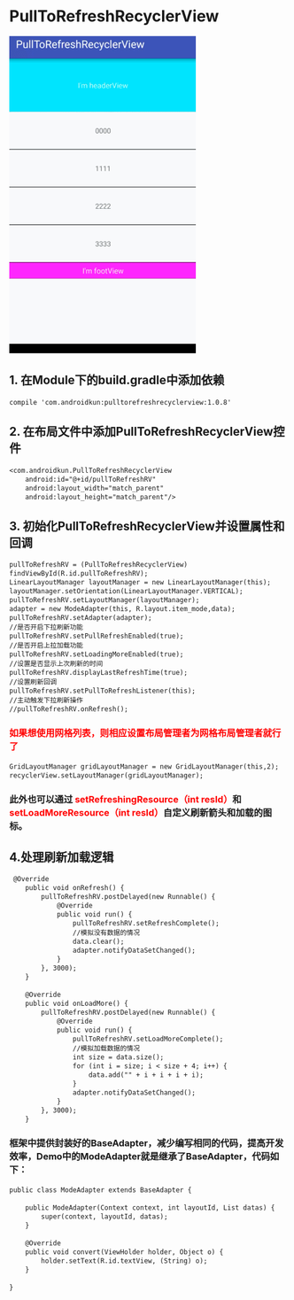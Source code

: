 # PullToRefreshRecyclerView
![image](https://github.com/AndroidKun/PullToRefreshRecyclerView/blob/master/gif/GIF.gif)   

## 1. 在Module下的build.gradle中添加依赖
   
    compile 'com.androidkun:pulltorefreshrecyclerview:1.0.8'
   
## 2. 在布局文件中添加PullToRefreshRecyclerView控件
   
    <com.androidkun.PullToRefreshRecyclerView
        android:id="@+id/pullToRefreshRV"
        android:layout_width="match_parent"
        android:layout_height="match_parent"/>
     
## 3. 初始化PullToRefreshRecyclerView并设置属性和回调

    pullToRefreshRV = (PullToRefreshRecyclerView) findViewById(R.id.pullToRefreshRV);
    LinearLayoutManager layoutManager = new LinearLayoutManager(this);
    layoutManager.setOrientation(LinearLayoutManager.VERTICAL);
    pullToRefreshRV.setLayoutManager(layoutManager);
    adapter = new ModeAdapter(this, R.layout.item_mode,data);
    pullToRefreshRV.setAdapter(adapter);
    //是否开启下拉刷新功能
    pullToRefreshRV.setPullRefreshEnabled(true);
    //是否开启上拉加载功能
    pullToRefreshRV.setLoadingMoreEnabled(true);
    //设置是否显示上次刷新的时间
    pullToRefreshRV.displayLastRefreshTime(true);
    //设置刷新回调
    pullToRefreshRV.setPullToRefreshListener(this);
    //主动触发下拉刷新操作
    //pullToRefreshRV.onRefresh();
     
###  <font color=#f00>如果想使用网格列表，则相应设置布局管理者为网格布局管理者就行了</font>
     
    GridLayoutManager gridLayoutManager = new GridLayoutManager(this,2);
    recyclerView.setLayoutManager(gridLayoutManager);
     
### 此外也可以通过 <font color=#f00>setRefreshingResource（int resId）</font>和<font color=#f00>setLoadMoreResource（int resId）</font>自定义刷新箭头和加载的图标。

## 4.处理刷新加载逻辑

```
 @Override
    public void onRefresh() {
        pullToRefreshRV.postDelayed(new Runnable() {
            @Override
            public void run() {
                pullToRefreshRV.setRefreshComplete();
                //模拟没有数据的情况
                data.clear();
                adapter.notifyDataSetChanged();
            }
        }, 3000);
    }

    @Override
    public void onLoadMore() {
        pullToRefreshRV.postDelayed(new Runnable() {
            @Override
            public void run() {
                pullToRefreshRV.setLoadMoreComplete();
                //模拟加载数据的情况
                int size = data.size();
                for (int i = size; i < size + 4; i++) {
                    data.add("" + i + i + i + i);
                }
                adapter.notifyDataSetChanged();
            }
        }, 3000);
    }
```

### 框架中提供封装好的BaseAdapter，减少编写相同的代码，提高开发效率，Demo中的ModeAdapter就是继承了BaseAdapter，代码如下：

```
public class ModeAdapter extends BaseAdapter {

    public ModeAdapter(Context context, int layoutId, List datas) {
        super(context, layoutId, datas);
    }

    @Override
    public void convert(ViewHolder holder, Object o) {
        holder.setText(R.id.textView, (String) o);
    }

}
```
 
 
    
  
